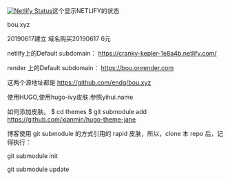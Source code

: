 [![Netlify Status](https://api.netlify.com/api/v1/badges/afba6090-da3e-41ab-a36e-5237964f0ba4/deploy-status)](https://app.netlify.com/sites/cranky-kepler-1e8a4b/deploys)这个显示NETLIFY的状态

bou.xyz

20190617建立 域名购买20190617 6元

netlify上的Default subdomain： https://cranky-kepler-1e8a4b.netlify.com/

render 上的Default subdomain： https://bou.onrender.com

这两个源地址都是 https://github.com/endg/bou.xyz

使用HUGO,使用hugo-ivy皮肤.参照yihui.name



如何添加皮肤。 $ cd themes $ git submodule add https://github.com/xianmin/hugo-theme-jane

博客使用 git submodule 的方式引用的 rapid 皮肤，所以，clone 本 repo 后，记得执行：

git submodule init

git submodule update
